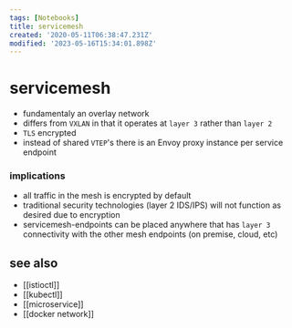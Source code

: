 ```yaml
---
tags: [Notebooks]
title: servicemesh
created: '2020-05-11T06:38:47.231Z'
modified: '2023-05-16T15:34:01.898Z'
---
```


# servicemesh

- fundamentaly an overlay network
- differs from `VXLAN` in that it operates at `layer 3` rather than `layer 2`
- `TLS` encrypted
- instead of shared `VTEP`'s there is an Envoy proxy instance per service endpoint

### implications

- all traffic in the mesh is encrypted by default
- traditional security technologies (layer 2 IDS/IPS) will not function as desired due to encryption
- servicemesh-endpoints can be placed anywhere that has `layer 3` connectivity with the other mesh endpoints (on premise, cloud, etc)

## see also

- [[istioctl]]
- [[kubectl]]
- [[microservice]]
- [[docker network]]
